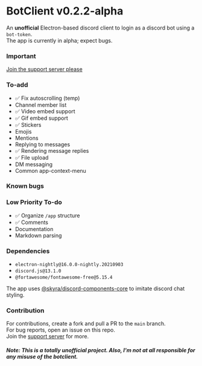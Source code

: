 # BotClient v0.2.2-alpha
An **unofficial** Electron-based discord client to login as a discord bot using a `bot-token`. <br>
The app is currently in alpha; expect bugs.

### Important
[Join the support server please](https://discord.com/invite/aZSrxwNUFD)

### To-add
* ✅ Fix autoscrolling (temp)
* Channel member list
* ✅ Video embed support
* ✅ Gif embed support
* ✅ Stickers
* Emojis
* Mentions
* Replying to messages
* ✅ Rendering message replies
* ✅ File upload
* DM messaging
* Common app-context-menu

### Known bugs

### Low Priority To-do
* ✅ Organize `/app` structure
* ✅ Comments
* Documentation
* Markdown parsing

### Dependencies
* `electron-nightly@16.0.0-nightly.20210903`
* `discord.js@13.1.0`
* `@fortawesome/fontawesome-free@5.15.4`

The app uses [@skyra/discord-components-core](https://github.com/skyra-project/discord-components/) to imitate discord chat styling.

### Contribution
For contributions, create a fork and pull a PR to the `main` branch. <br>
For bug reports, open an issue on this repo. <br>
Join the [support server](https://discord.gg/aZSrxwNUFD) for more.

##### Note: This is a totally unofficial project. Also, I'm not at all responsible for any misuse of the botclient.